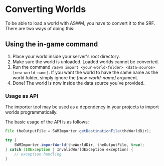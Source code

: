 # Converting Worlds

To be able to load a world with ASWM, you have to convert it to the SRF. There are two ways of doing this:

## Using the in-game command

1. Place your world inside your server's root directory.
2. Make sure the world is unloaded. Loaded worlds cannot be converted.
3. Run the command `/aswm import <your-world-folder> <data-source> [new-world-name]`. If you want the world to have the same name as the world folder, simply ignore the _[new-world-name]_ argument.
4. Done! The world is now inside the data source you've provided.

### Usage as API

The importer tool may be used as a dependency in your projects to import worlds programmatically.

The basic usage of the API is as follows:
```java
File theOutputFile = SWMImporter.getDestinationFile(theWorldDir);

try {
    SWMImporter.importWorld(theWorldDir, theOutputFile, true);
} catch (IOException | InvalidWorldException exception) {
    // exception handling
}
```

